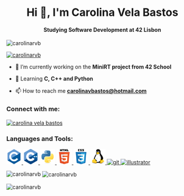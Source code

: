 <h1 align="center">Hi 👋, I'm Carolina Vela Bastos</h1>
<h4 align="center">Studying Software Development at 42 Lisbon</h4>
<p align="left"> <img src="https://komarev.com/ghpvc/?username=carolinarvb&label=Profile%20views&color=0e75b6&style=flat" alt="carolinarvb" /> </p>

<p align="left"> <a href="https://github.com/ryo-ma/github-profile-trophy"><img src="https://github-profile-trophy.vercel.app/?username=carolinarvb" alt="carolinarvb" /></a> </p>

- 🔭 I’m currently working on the **MiniRT project from 42 School**

- 🌱 Learning **C, C++ and Python**

- 📫 How to reach me **carolinavbastos@hotmail.com**

<h3 align="left">Connect with me:</h3>
<p align="left">
<a href="https://linkedin.com/in/carolina vela bastos" target="blank"><img align="center" src="https://raw.githubusercontent.com/rahuldkjain/github-profile-readme-generator/master/src/images/icons/Social/linked-in-alt.svg" alt="carolina vela bastos" height="30" width="40" /></a>
</p>

<h3 align="left">Languages and Tools:</h3>
<p align="left">
    <a href="https://www.cprogramming.com/" target="_blank" rel="noreferrer">
        <img src="https://raw.githubusercontent.com/devicons/devicon/master/icons/c/c-original.svg" alt="c" width="40" height="40"/>
    </a>
    <a href="https://www.learncpp.com/" target="_blank" rel="noreferrer">
        <img src="https://raw.githubusercontent.com/devicons/devicon/master/icons/cplusplus/cplusplus-original.svg" alt="c++" width="40" height="40"/>
    </a>
    <a href="https://www.python.org" target="_blank" rel="noreferrer">
        <img src="https://raw.githubusercontent.com/devicons/devicon/master/icons/python/python-original.svg" alt="python" width="40" height="40"/>
    </a>
    <a href="https://www.w3.org/html/" target="_blank" rel="noreferrer">
        <img src="https://raw.githubusercontent.com/devicons/devicon/master/icons/html5/html5-original-wordmark.svg" alt="html5" width="40" height="40"/>
    </a>
    <a href="https://www.w3schools.com/css/" target="_blank" rel="noreferrer">
        <img src="https://raw.githubusercontent.com/devicons/devicon/master/icons/css3/css3-original-wordmark.svg" alt="css3" width="40" height="40"/>
    </a>
    <a href="https://www.linux.org/" target="_blank" rel="noreferrer">
        <img src="https://raw.githubusercontent.com/devicons/devicon/master/icons/linux/linux-original.svg" alt="linux" width="40" height="40"/>
    </a>
    <a href="https://git-scm.com/" target="_blank" rel="noreferrer">
        <img src="https://www.vectorlogo.zone/logos/git-scm/git-scm-icon.svg" alt="git" width="40" height="40"/>
    </a>
    <a href="https://www.adobe.com/in/products/illustrator.html" target="_blank" rel="noreferrer">
        <img src="https://www.vectorlogo.zone/logos/adobe_illustrator/adobe_illustrator-icon.svg" alt="illustrator" width="40" height="40"/>
    </a>
</p>


<p><img align="left" src="https://github-readme-stats.vercel.app/api/top-langs?username=carolinarvb&show_icons=true&locale=en&layout=compact" alt="carolinarvb" /></p>

<p>&nbsp;<img align="center" src="https://github-readme-stats.vercel.app/api?username=carolinarvb&show_icons=true&locale=en" alt="carolinarvb" /></p>

<p><img align="center" src="https://github-readme-streak-stats.herokuapp.com/?user=carolinarvb&" alt="carolinarvb" /></p>

